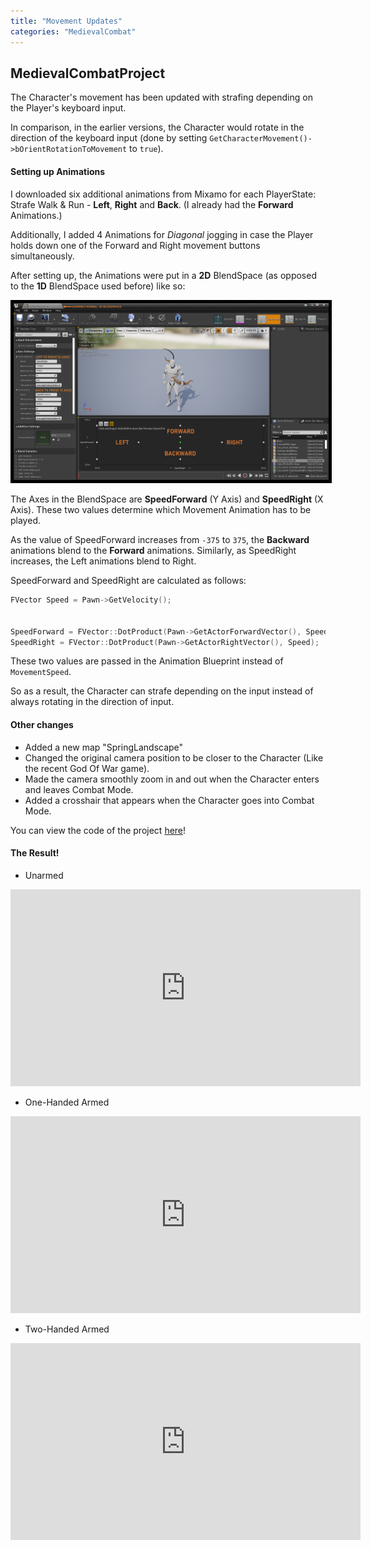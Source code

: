 ```yaml
---
title: "Movement Updates"
categories: "MedievalCombat"
---
```


## MedievalCombatProject

The Character's movement has been updated with strafing depending on the Player's keyboard input.

In comparison, in the earlier versions, the Character would rotate in the direction of the keyboard input (done by 
setting `GetCharacterMovement()->bOrientRotationToMovement` to `true`).

#### Setting up Animations

I downloaded six additional animations from Mixamo for each PlayerState: Strafe Walk & Run - **Left**, **Right** and **Back**. (I already
had the **Forward** Animations.)

Additionally, I added 4 Animations for *Diagonal* jogging in case the Player holds down one of the Forward and Right movement buttons simultaneously.

After setting up, the Animations were put in a **2D** BlendSpace (as opposed to the **1D** BlendSpace used before) like so:

<img src = "/postassets/UnarmedNormal2DBlendSpace.png"  style="border:5px solid black">

The Axes in the BlendSpace are **SpeedForward** (Y Axis) and **SpeedRight** (X Axis). These two values determine which Movement Animation has 
to be played. 

As the value of SpeedForward increases from `-375` to `375`, the **Backward** animations blend to the **Forward** animations. Similarly, as SpeedRight
increases, the Left animations blend to Right.

SpeedForward and SpeedRight are calculated as follows:

```cpp
FVector Speed = Pawn->GetVelocity();


SpeedForward = FVector::DotProduct(Pawn->GetActorForwardVector(), Speed);
SpeedRight = FVector::DotProduct(Pawn->GetActorRightVector(), Speed);

```

These two values are passed in the Animation Blueprint instead of `MovementSpeed`.

So as a result, the Character can strafe depending on the input instead of always rotating in the direction of input. 

#### Other changes

 - Added a new map "SpringLandscape"
 - Changed the original camera position to be closer to the Character (Like the recent God Of War game).
 - Made the camera smoothly zoom in and out when the Character enters and leaves Combat Mode.
 - Added a crosshair that appears when the Character goes into Combat Mode.

 You can view the code of the project [here](https://github.com/1Gokul/MedievalCombatProject)!

#### The Result! 

- Unarmed 
<iframe src="https://www.youtube.com/embed/rCqZrePd7QY" width="560" height="315" frameborder="0"> </iframe> 

- One-Handed Armed 
<iframe src="https://www.youtube.com/embed/igm6e9REARU" width="560" height="315" frameborder="0"> </iframe> 

- Two-Handed Armed
<iframe src="https://www.youtube.com/embed/7jS1zQTWJCA" width="560" height="315" frameborder="0"> </iframe> 
